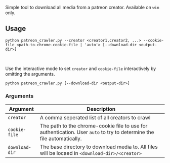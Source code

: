 Simple tool to download all media from a patreon creator. Available on `win` only.

## Usage

```shell
python patreon_crawler.py --creator <creator1,creator2, ...> --cookie-file <path-to-chrome-cookie-file | 'auto'> [--download-dir <output-dir>]
```

<br>

Use the interactive mode to set `creator` and `cookie-file` interactively by omitting the arguments.

```shell
python patreon_crawler.py [--download-dir <output-dir>]
```

### Arguments

| Argument       | Description                                                                                                           |
|----------------|-----------------------------------------------------------------------------------------------------------------------|
| `creator`      | A comma seperated list of all creators to crawl                                                                       |
| `cookie-file`  | The path to the chrome-cookie file to use for authentication. User `auto` to try to determine the file automatically. |
| `download-dir` | The base directory to download media to. All files will be locaed in `<download-dir>/<creator>`                       |

